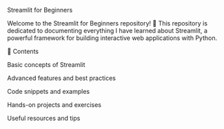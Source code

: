 Streamlit for Beginners

Welcome to the Streamlit for Beginners repository! 🚀 This repository is dedicated to documenting everything I have learned about Streamlit, a powerful framework for building interactive web applications with Python.

📌 Contents

Basic concepts of Streamlit

Advanced features and best practices

Code snippets and examples

Hands-on projects and exercises

Useful resources and tips
